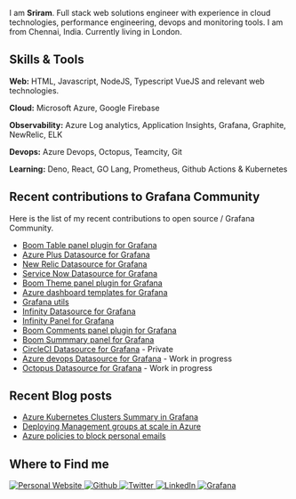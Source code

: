 I am **Sriram**. Full stack web solutions engineer with experience in cloud technologies, performance engineering, devops and monitoring tools. I am from Chennai, India. Currently living in London.

## Skills & Tools

**Web:** HTML, Javascript, NodeJS, Typescript VueJS and relevant web technologies.

**Cloud:** Microsoft Azure, Google Firebase

**Observability:** Azure Log analytics, Application Insights, Grafana, Graphite, NewRelic, ELK

**Devops:** Azure Devops, Octopus, Teamcity, Git

**Learning:** Deno, React, GO Lang, Prometheus, Github Actions & Kubernetes

## Recent contributions to Grafana Community

Here is the list of my recent contributions to open source / Grafana Community.

- [Boom Table panel plugin for Grafana](https://github.com/yesoreyeram/yesoreyeram-boomtable-panel)
- [Azure Plus Datasource for Grafana](https://github.com/yesoreyeram/grafana-azure-datasource)
- [New Relic Datasource for Grafana](https://github.com/yesoreyeram/grafana-newrelic-datasource)
- [Service Now Datasource for Grafana](https://github.com/yesoreyeram/grafana-servicenow-datasource)
- [Boom Theme panel plugin for Grafana](https://github.com/yesoreyeram/yesoreyeram-boomtheme-panel)
- [Azure dashboard templates for Grafana](https://github.com/yesoreyeram/grafana-azure-dashboards)
- [Grafana utils](https://github.com/yesoreyeram/grafana-utils)
- [Infinity Datasource for Grafana](https://github.com/yesoreyeram/grafana-infinity-datasource)
- [Infinity Panel for Grafana](https://github.com/yesoreyeram/grafana-infinity-panel)
- [Boom Comments panel plugin for Grafana](https://github.com/yesoreyeram/yesoreyeram-boomcomments-panel)
- [Boom Summmary panel for Grafana](https://github.com/yesoreyeram/yesoreyeram-boomsummary-panel)
- [CircleCI Datasource for Grafana](https://github.com/yesoreyeram/grafana-circleci-datasource) - Private
- [Azure devops Datasource for Grafana](https://github.com/yesoreyeram/grafana-azure-devops-datasource) - Work in progress
- [Octopus Datasource for Grafana](https://github.com/yesoreyeram/grafana-octopus-datasource) - Work in progress

## Recent Blog posts

- [Azure Kubernetes Clusters Summary in Grafana](https://sriramajeyam.com/blog/azure-kubernetes-clusters-summary-in-grafana.html)
- [Deploying Management groups at scale in Azure](https://sriramajeyam.com/blog/azure-management-groups-at-scale-using-azure-devops.html)
- [Azure policies to block personal emails](https://sriramajeyam.com/blog/azure-policy-to-restict-action-group-emails.html)

## Where to Find me

<p>
  <a href="https://sriramajeyam.com" target="_blank">
    <img alt="Personal Website" src="https://img.shields.io/website?label=sriramajeyam.com&style=for-the-badge&url=https%3A%2F%2Fsriramajeyam.com">
  </a>
  <a href="https://github.com/yesoreyeram" target="_blank">
    <img alt="Github" src="https://img.shields.io/badge/GitHub-%2312100E.svg?&style=for-the-badge&logo=Github&logoColor=white" />
  </a>
  <a href="https://twitter.com/yesoreyeram" target="_blank">
    <img alt="Twitter" src="https://img.shields.io/badge/twitter-%231DA1F2.svg?&style=for-the-badge&logo=twitter&logoColor=white" />
  </a>
  <a href="https://www.linkedin.com/in/sriramajeyam" target="_blank">
    <img alt="LinkedIn" src="https://img.shields.io/badge/linkedin-%230077B5.svg?&style=for-the-badge&logo=linkedin&logoColor=white" />
  </a>
  <a href="https://grafana.com/orgs/yesoreyeram" target="_blank">
    <img alt="Grafana" src="https://img.shields.io/website?label=Grafana&style=for-the-badge&url=https%3A%2F%2Fgrafana.com/orgs/yesoreyeram">
  </a>
</p>
